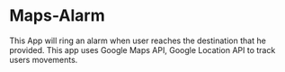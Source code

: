 # Maps-Alarm
This App will ring an alarm when user reaches the destination that he provided. This app uses Google Maps API, Google Location API to track users movements.
